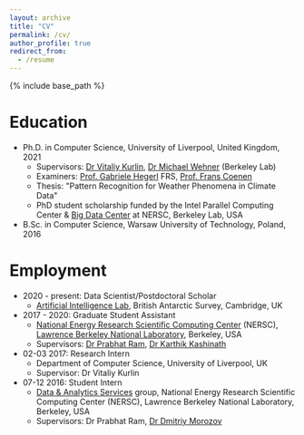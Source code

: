```yaml
---
layout: archive
title: "CV"
permalink: /cv/
author_profile: true
redirect_from:
  - /resume
---
```


{% include base_path %}

Education
======
* Ph.D. in Computer Science, University of Liverpool, United Kingdom, 2021
	* Supervisors: [Dr Vitaliy Kurlin](http://kurlin.org/), [Dr Michael Wehner](https://crd.lbl.gov/departments/computational-science/ccmc/staff/staff-members/michael-wehner/) (Berkeley Lab)
	* Examiners: [Prof. Gabriele Hegerl](https://blogs.ed.ac.uk/ghegerl/) FRS, [Prof. Frans Coenen](https://cgi.csc.liv.ac.uk/~frans/)
	* Thesis: "Pattern Recognition for Weather Phenomena in Climate Data"
	* PhD student scholarship funded by the Intel Parallel Computing Center & [Big Data Center](https://www.hpcwire.com/2017/08/17/intel-nersc-university-partners-launch-new-big-data-center/) at NERSC, Berkeley Lab, USA
* B.Sc. in Computer Science, Warsaw University of Technology, Poland, 2016

Employment
======
* 2020 - present: Data Scientist/Postdoctoral Scholar
	* [Artificial Intelligence Lab](https://www.bas.ac.uk/project/ai/), British Antarctic Survey, Cambridge, UK
* 2017 - 2020: Graduate Student Assistant
	* [National Energy Research Scientific Computing Center](https://www.nersc.gov/) (NERSC), [Lawrence Berkeley National Laboratory](https://www.lbl.gov/), Berkeley, USA
	* Supervisors: [Dr Prabhat Ram](https://www.linkedin.com/in/prabhat2020), [Dr Karthik Kashinath](https://www.nersc.gov/about/nersc-staff/data-analytics-services/karthik-kashinath/)
* 02-03 2017: Research Intern
	* Department of Computer Science, University of Liverpool, UK
	* Supervisor: Dr Vitaliy Kurlin
* 07-12 2016: Student Intern
	* [Data & Analytics Services](https://www.nersc.gov/about/nersc-staff/data-analytics-services/) group, National Energy Research Scientific Computing Center (NERSC), Lawrence Berkeley National Laboratory, Berkeley, USA
	* Supervisors: Dr Prabhat Ram, [Dr Dmitriy Morozov](https://mrzv.org/)

